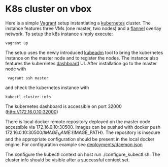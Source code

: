 # K8s cluster on vbox
Here is a simple [Vagrant](https://www.vagrantup.com) setup instantiating a [kubernetes](https://kubernetes.io) cluster. The instance features three VMs (one master, two nodes) and a [flannel](https://coreos.com/flannel/docs/latest/) overlay network. To setup the k8s instance simply execute:
 
`vagrant up` 

The setup uses the newly introduced [kubeadm](https://kubernetes.io/docs/admin/kubeadm/) tool to bring the kubernetes instance on the master node and to register the nodes. The instance also features the kubernetes [dashboard](https://github.com/kubernetes/dashboard) UI. After installation go to the master node with

` vagrant ssh master` 

and check the kubernetes instance with

`kubectl cluster-info`

The kubernetes dashboard is accessible on port 32000 (http://172.16.0.10:32000)

There is local docker remote repository deployed on the master node accessible via 172.16.0.10:30500. Images can be pushed with docker push 172.16.0.10:30500/${IMAGE_NAME}:${IMAGE_PATH}. The repository is insecure and the appropriate configuration should be present in the local docker engine. For configuration example see [deployments/daemon.json](deployments/daemon.json)

The configure the kubectl context on host run ./configure_kubectl.sh. The cluster info should be visible after a successful context set.
